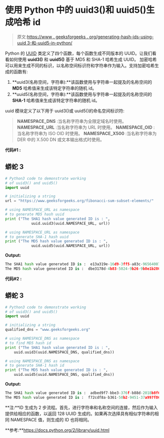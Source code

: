 # 使用 Python 中的 uuid3()和 uuid5()生成哈希 id

> 原文:[https://www . geeksforgeeks . org/generating-hash-ids-using-uuid 3-和-uuid5-in-python/](https://www.geeksforgeeks.org/generating-hash-ids-using-uuid3-and-uuid5-in-python/)

Python 的 [UUID](https://www.geeksforgeeks.org/generating-random-ids-using-uuid-python/) 类定义了四个函数，每个函数生成不同版本的 UUID。让我们看看如何使用 **uuid3()** 和 **uuid5()** 基于 MD5 和 SHA-1 哈希生成 UUID。
加密哈希可以用来生成不同的标识，以名称空间标识符和字符串作为输入。支持加密哈希生成的函数有:

1.  **uuid3(名称空间，字符串):**该函数使用与字符串一起提及的名称空间的 **MD5** 哈希值来生成该特定字符串的随机 id。
2.  **uuid5(名称空间，字符串):**该函数使用与字符串一起提及的名称空间的 **SHA-1** 哈希值来生成该特定字符串的随机 id。

uuid 模块定义了以下用于 uuid3()或 uuid5()的命名空间标识符:

> **NAMESPACE_DNS** :当名称字符串为全限定域名时使用。
> **NAMESPACE_URL** :当名称字符串为 URL 时使用。
> **NAMESPACE_OID** :当名称字符串为 ISO OID 时使用。
> **NAMESPACE_X500** :当名称字符串为 DER 中的 X.500 DN 或文本输出格式时使用。

**代码#1 :**

## 蟒蛇 3

```py
# Python3 code to demonstrate working
# of uuid3() and uuid5()
import uuid

# initializing a string
url = "https://www.geeksforgeeks.org/fibonacci-sum-subset-elements/"

# using NAMESPACE_URL as namespace
# to generate MD5 hash uuid
print ("The SHA1 hash value generated ID is : ",
            uuid.uuid3(uuid.NAMESPACE_URL, url))

# using NAMESPACE_URL as namespace 
# to generate SHA-1 hash uuid
print ("The MD5 hash value generated ID is : ",
            uuid.uuid5(uuid.NAMESPACE_URL, url))
```

**Output:** 

```py
The SHA1 hash value generated ID is :  e13a319e-16d9-3ff5-a83c-96564007998e
The MD5 hash value generated ID is :  dbe3178d-4b83-5024-9b26-9b8e1b280514
```

**代码#2 :**

## 蟒蛇 3

```py
# Python3 code to demonstrate working 
# of uuid3() and uuid5()
import uuid

# initializing a string
qualified_dns = "www.geeksforgeeks.org"

# using NAMESPACE_DNS as namespace
# to find MD5 hash id
print ("The SHA1 hash value generated ID is : ",
    uuid.uuid3(uuid.NAMESPACE_DNS, qualified_dns))

# using NAMESPACE_DNS as namespace
# to generate SHA-1 hash id
print ("The MD5 hash value generated ID is : ",
    uuid.uuid5(uuid.NAMESPACE_DNS, qualified_dns))
```

**Output:** 

```py
The SHA1 hash value generated ID is :  adbed9f7-bbe3-376f-b88d-2018b8f6db07
The MD5 hash value generated ID is :  f72cdf8a-b361-50b2-9451-37a997f8675d
```

**注:**ID 生成为 2 步流程。首先，进行字符串和名称空间的连接，然后作为输入提供给相应的函数，以返回 128 UUID 生成的。如果再次选择具有相似字符串的相同 NAMESPACE 值，则生成的 ID 也将相同。

**参考:**https://docs.python.org/2/library/uuid.html